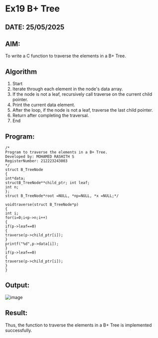 # Ex19 B+ Tree
## DATE: 25/05/2025
## AIM:
To write a C function to traverse the elements in a B+ Tree.

## Algorithm
1. Start
2. Iterate through each element in the node's data array.
3. If the node is not a leaf, recursively call traverse on the current child pointer.
4. Print the current data element.
5. After the loop, if the node is not a leaf, traverse the last child pointer.
6. Return after completing the traversal.
7. End  

## Program:
```
/*
Program to traverse the elements in a B+ Tree.
Developed by: MOHAMED RASHITH S
RegisterNumber: 212223243003 
*/
struct B_TreeNode
{
int*data;
structB_TreeNode**child_ptr; int leaf;
int n;
};
struct B_TreeNode*root =NULL, *np=NULL, *x =NULL;*/

voidtraverse(struct B_TreeNode*p)
{
int i;
for(i=0;i<p->n;i++)
{
if(p->leaf==0)
{
traverse(p->child_ptr[i]);
}
printf("%d",p->data[i]);
}
if(p->leaf==0)
{
traverse(p->child_ptr[i]);
}
}
```

## Output:

![image](https://github.com/user-attachments/assets/c0d92237-8a29-42c0-98d0-28cb84f69e10)


## Result:
Thus, the function to traverse the elements in a B+ Tree is implemented successfully.
